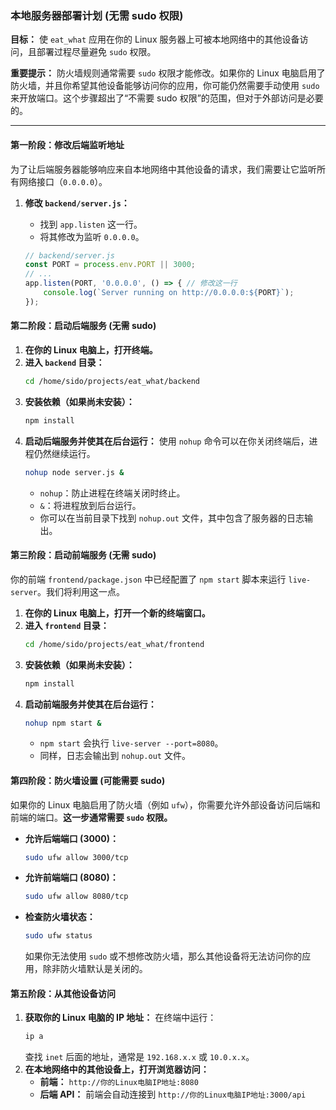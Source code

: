 ### 本地服务器部署计划 (无需 sudo 权限)

**目标：** 使 `eat_what` 应用在你的 Linux 服务器上可被本地网络中的其他设备访问，且部署过程尽量避免 `sudo` 权限。

**重要提示：** 防火墙规则通常需要 `sudo` 权限才能修改。如果你的 Linux 电脑启用了防火墙，并且你希望其他设备能够访问你的应用，你可能仍然需要手动使用 `sudo` 来开放端口。这个步骤超出了“不需要 sudo 权限”的范围，但对于外部访问是必要的。

---

#### **第一阶段：修改后端监听地址**

为了让后端服务器能够响应来自本地网络中其他设备的请求，我们需要让它监听所有网络接口（`0.0.0.0`）。

1.  **修改 `backend/server.js`：**
    *   找到 `app.listen` 这一行。
    *   将其修改为监听 `0.0.0.0`。

    ```javascript
    // backend/server.js
    const PORT = process.env.PORT || 3000;
    // ...
    app.listen(PORT, '0.0.0.0', () => { // 修改这一行
        console.log(`Server running on http://0.0.0.0:${PORT}`);
    });
    ```

#### **第二阶段：启动后端服务 (无需 sudo)**

1.  **在你的 Linux 电脑上，打开终端。**
2.  **进入 `backend` 目录：**
    ```bash
    cd /home/sido/projects/eat_what/backend
    ```
3.  **安装依赖（如果尚未安装）：**
    ```bash
    npm install
    ```
4.  **启动后端服务并使其在后台运行：**
    使用 `nohup` 命令可以在你关闭终端后，进程仍然继续运行。
    ```bash
    nohup node server.js &
    ```
    *   `nohup`：防止进程在终端关闭时终止。
    *   `&`：将进程放到后台运行。
    *   你可以在当前目录下找到 `nohup.out` 文件，其中包含了服务器的日志输出。

#### **第三阶段：启动前端服务 (无需 sudo)**

你的前端 `frontend/package.json` 中已经配置了 `npm start` 脚本来运行 `live-server`。我们将利用这一点。

1.  **在你的 Linux 电脑上，打开一个新的终端窗口。**
2.  **进入 `frontend` 目录：**
    ```bash
    cd /home/sido/projects/eat_what/frontend
    ```
3.  **安装依赖（如果尚未安装）：**
    ```bash
    npm install
    ```
4.  **启动前端服务并使其在后台运行：**
    ```bash
    nohup npm start &
    ```
    *   `npm start` 会执行 `live-server --port=8080`。
    *   同样，日志会输出到 `nohup.out` 文件。

#### **第四阶段：防火墙设置 (可能需要 sudo)**

如果你的 Linux 电脑启用了防火墙（例如 `ufw`），你需要允许外部设备访问后端和前端的端口。**这一步通常需要 `sudo` 权限。**

*   **允许后端端口 (3000)：**
    ```bash
    sudo ufw allow 3000/tcp
    ```
*   **允许前端端口 (8080)：**
    ```bash
    sudo ufw allow 8080/tcp
    ```
*   **检查防火墙状态：**
    ```bash
    sudo ufw status
    ```
    如果你无法使用 `sudo` 或不想修改防火墙，那么其他设备将无法访问你的应用，除非防火墙默认是关闭的。

#### **第五阶段：从其他设备访问**

1.  **获取你的 Linux 电脑的 IP 地址：**
    在终端中运行：
    ```bash
    ip a
    ```
    查找 `inet` 后面的地址，通常是 `192.168.x.x` 或 `10.0.x.x`。
2.  **在本地网络中的其他设备上，打开浏览器访问：**
    *   **前端：** `http://你的Linux电脑IP地址:8080`
    *   **后端 API：** 前端会自动连接到 `http://你的Linux电脑IP地址:3000/api`
